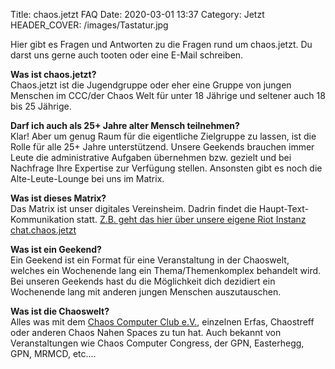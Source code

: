 Title: chaos.jetzt FAQ
Date: 2020-03-01 13:37
Category: Jetzt
HEADER_COVER: /images/Tastatur.jpg

Hier gibt es Fragen und Antworten zu die Fragen rund um chaos.jetzt. Du darst uns gerne auch tooten oder eine E-Mail schreiben.


**Was ist chaos.jetzt?**  
Chaos.jetzt ist die Jugendgruppe oder eher eine Gruppe von jungen Menschen im CCC/der Chaos Welt für unter 18 Jährige und seltener auch 18 bis 25 Jährige.

**Darf ich auch als 25+ Jahre alter Mensch teilnehmen?**  
Klar! Aber um genug Raum für die eigentliche Zielgruppe zu lassen, ist die Rolle für alle 25+ Jahre unterstützend. Unsere Geekends brauchen immer Leute die administrative Aufgaben übernehmen bzw. gezielt und bei Nachfrage Ihre Expertise zur Verfügung stellen. Ansonsten gibt es noch die Alte-Leute-Lounge bei uns im Matrix.

**Was ist dieses Matrix?**  
Das Matrix ist unser digitales Vereinsheim. Dadrin findet die Haupt-Text-Kommunikation statt. [Z.B. geht das hier über unsere eigene Riot Instanz chat.chaos.jetzt](https://chat.chaos.jetzt/)

**Was ist ein Geekend?**  
Ein Geekend ist ein Format für eine Veranstaltung in der Chaoswelt, welches ein Wochenende lang ein Thema/Themenkomplex behandelt wird.
Bei unseren Geekends hast du die Möglichkeit dich dezidiert ein Wochenende lang mit anderen jungen Menschen auszutauschen.

**Was ist die Chaoswelt?**  
Alles was mit dem [Chaos Computer Club e.V.](altes.chaos.jetzt), einzelnen Erfas, Chaostreff oder anderen Chaos Nahen Spaces zu tun hat. Auch bekannt von Veranstaltungen wie Chaos Computer Congress, der GPN, Easterhegg, GPN, MRMCD, etc....
